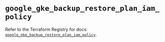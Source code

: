 # `google_gke_backup_restore_plan_iam_policy`

Refer to the Terraform Registry for docs: [`google_gke_backup_restore_plan_iam_policy`](https://registry.terraform.io/providers/hashicorp/google-beta/5.43.1/docs/resources/google_gke_backup_restore_plan_iam_policy).
